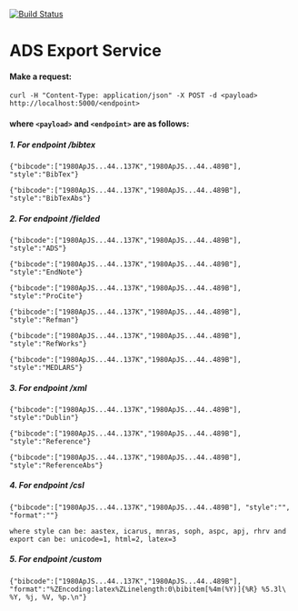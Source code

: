 [![Build Status](https://travis-ci.org/adsabs/export_service.svg?branch=master)](https://travis-ci.org/adsabs/export_service)

# ADS Export Service


#### Make a request:

`curl -H "Content-Type: application/json" -X POST -d <payload> http://localhost:5000/<endpoint>`


#### where `<payload>` and `<endpoint>` are as follows:


##### 1. For endpoint /bibtex

    {"bibcode":["1980ApJS...44..137K","1980ApJS...44..489B"], "style":"BibTex"}

    {"bibcode":["1980ApJS...44..137K","1980ApJS...44..489B"], "style":"BibTexAbs"}


##### 2. For endpoint /fielded

    {"bibcode":["1980ApJS...44..137K","1980ApJS...44..489B"], "style":"ADS"}

    {"bibcode":["1980ApJS...44..137K","1980ApJS...44..489B"], "style":"EndNote"}

    {"bibcode":["1980ApJS...44..137K","1980ApJS...44..489B"], "style":"ProCite"}

    {"bibcode":["1980ApJS...44..137K","1980ApJS...44..489B"], "style":"Refman"}

    {"bibcode":["1980ApJS...44..137K","1980ApJS...44..489B"], "style":"RefWorks"}

    {"bibcode":["1980ApJS...44..137K","1980ApJS...44..489B"], "style":"MEDLARS"}


##### 3. For endpoint /xml


    {"bibcode":["1980ApJS...44..137K","1980ApJS...44..489B"], "style":"Dublin"}

    {"bibcode":["1980ApJS...44..137K","1980ApJS...44..489B"], "style":"Reference"}

    {"bibcode":["1980ApJS...44..137K","1980ApJS...44..489B"], "style":"ReferenceAbs"}


##### 4. For endpoint /csl

    {"bibcode":["1980ApJS...44..137K","1980ApJS...44..489B"], "style":"", "format":""}

    where style can be: aastex, icarus, mnras, soph, aspc, apj, rhrv and export can be: unicode=1, html=2, latex=3


##### 5. For endpoint /custom

    {"bibcode":["1980ApJS...44..137K","1980ApJS...44..489B"], "format":"%ZEncoding:latex%ZLinelength:0\bibitem[%4m(%Y)]{%R} %5.3l\ %Y, %j, %V, %p.\n"}

